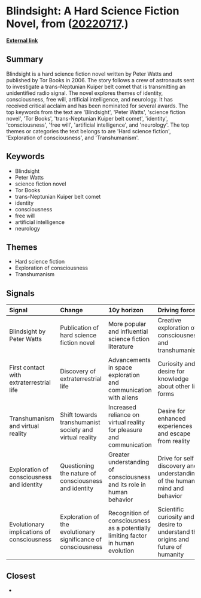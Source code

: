 # __Blindsight: A Hard Science Fiction Novel__, from ([20220717](https://kghosh.substack.com/p/20220717).)

__[External link](https://en.wikipedia.org/wiki/Blindsight_(Watts_novel))__



## Summary

Blindsight is a hard science fiction novel written by Peter Watts and published by Tor Books in 2006. The story follows a crew of astronauts sent to investigate a trans-Neptunian Kuiper belt comet that is transmitting an unidentified radio signal. The novel explores themes of identity, consciousness, free will, artificial intelligence, and neurology. It has received critical acclaim and has been nominated for several awards. The top keywords from the text are 'Blindsight', 'Peter Watts', 'science fiction novel', 'Tor Books', 'trans-Neptunian Kuiper belt comet', 'identity', 'consciousness', 'free will', 'artificial intelligence', and 'neurology'. The top themes or categories the text belongs to are 'Hard science fiction', 'Exploration of consciousness', and 'Transhumanism'.

## Keywords

* Blindsight
* Peter Watts
* science fiction novel
* Tor Books
* trans-Neptunian Kuiper belt comet
* identity
* consciousness
* free will
* artificial intelligence
* neurology

## Themes

* Hard science fiction
* Exploration of consciousness
* Transhumanism

## Signals

| Signal                                     | Change                                                        | 10y horizon                                                                      | Driving force                                                                    |
|:-------------------------------------------|:--------------------------------------------------------------|:---------------------------------------------------------------------------------|:---------------------------------------------------------------------------------|
| Blindsight by Peter Watts                  | Publication of hard science fiction novel                     | More popular and influential science fiction literature                          | Creative exploration of consciousness and transhumanism                          |
| First contact with extraterrestrial life   | Discovery of extraterrestrial life                            | Advancements in space exploration and communication with aliens                  | Curiosity and desire for knowledge about other life forms                        |
| Transhumanism and virtual reality          | Shift towards transhumanist society and virtual reality       | Increased reliance on virtual reality for pleasure and communication             | Desire for enhanced experiences and escape from reality                          |
| Exploration of consciousness and identity  | Questioning the nature of consciousness and identity          | Greater understanding of consciousness and its role in human behavior            | Drive for self-discovery and understanding of the human mind and behavior        |
| Evolutionary implications of consciousness | Exploration of the evolutionary significance of consciousness | Recognition of consciousness as a potentially limiting factor in human evolution | Scientific curiosity and desire to understand the origins and future of humanity |

## Closest

* 